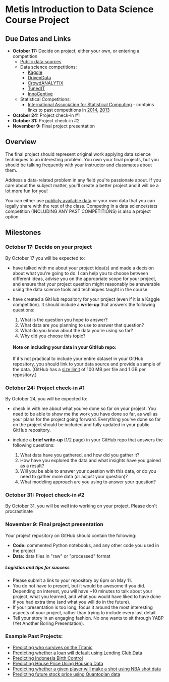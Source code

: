 # Metis Introduction to Data Science Course Project

## Due Dates and Links

* **October 17:** Decide on project, either your own, or entering a competition
    * [Public data sources](public_data.md)
    * Data science competitions: 
       * [Kaggle](http://www.kaggle.com/)
       * [DrivenData](http://www.drivendata.org/competitions/)
       * [CrowdANALYTIX](https://www.crowdanalytix.com/community)
       * [TunedIT](http://tunedit.org/challenges)
       * [InnoCentive](https://www.innocentive.com/ar/challenge/browse)
    * Statistical Competitions:
      * [International Association for Statistical Computing](http://www.iasc-isi.org/node/276) - contains links to past competitions in [2014](http://www.iasc-isi.org/node/227), [2013](http://www.iasc-isi.org/node/189)
* **October 24:** Project check-in #1
* **October 31:** Project check-in #2
* **November 9:** Final project presentation

## Overview
The final project should represent original work applying data science techniques to an interesting problem. You own your final projects, but you should be talking frequently with your instructor and classmates about them.

Address a data-related problem in any field you're passionate about. If you care about the subject matter, you'll create a better project and it will be a lot more fun for you!

You can either use [publicly available data](public_data.md) or your own data that you can legally share with the rest of the class. Competing in a data science/stats competition (INCLUDING ANY PAST COMPETITIONS) is also a project option.

## Milestones

### October 17: Decide on your project

By October 17 you will be expected to:
    
 * have talked with me about your project idea(s) and made a decision about what you're going to do. I can help you to choose between different ideas, advise you on the appropriate scope for your project, and ensure that your project question might reasonably be answerable using the data science tools and techniques taught in the course.
    
 * have created a GitHub repository for your project (even if it is a Kaggle competition). It should include a **write-up** that answers the following questions:

    1. What is the question you hope to answer?
    2. What data are you planning to use to answer that question?
    3. What do you know about the data you're using so far?
    4. Why did you choose this topic?

    #### Note on including your data in your GitHub repo:

    If it's not practical to include your entire dataset in your GitHub repository, you should link to your data source and provide a sample of the data. (GitHub has a [size limit](https://help.github.com/articles/what-is-my-disk-quota/) of 100 MB per file and 1 GB per repository.)

### October 24: Project check-in #1

By October 24, you will be expected to:

 * check in with me about what you've done so far on your project. You need to be able to show me the work you have done so far, as well as your plans for the project going forward. Everything you've done so far on the project should be included and fully updated in your public GitHub repository.

 * include a **brief write-up** (1/2 page) in your GitHub repo that answers the following questions:

    1. What data have you gathered, and how did you gather it?
    2. How have you explored the data and what insights have you gained as a result?
    3. Will you be able to answer your question with this data, or do you need to gather more data (or adjust your question)?
    4. What modeling approach are you using to answer your question?

### October 31: Project check-in #2

By October 31, you will be well into working on your project. Please don't procrastinate

### November 9: Final project presentation

Your project repository on GitHub should contain the following:

 * **Code:** commented Python notebooks, and any other code you used in the project
 * **Data:** data files in "raw" or "processed" format

##### Logistics and tips for success

 * Please submit a link to your repository by 6pm on May 11.
 * You do not have to present, but it would be awesome if you did. Depending on interest, you will have ~10 minutes to talk about your project, what you learned, and what you would have liked to have done if you had extra time (and what you will do in the future).
 * If your presentation is too long, focus it around the most interesting aspects of your project, rather than trying to include every last detail.
 * Tell your story in an engaging fashion. No one wants to sit through YABP (Yet Another Boring Presentation).

 ### Example Past Projects:

 * [Predicting who survives on the Titanic](https://github.com/myopiczeal/TitanicProj)
 * [Predicting whether a loan will default using Lending Club Data](https://github.com/nitin2016/Project-1---Lending-Club-)
 * [Predicting Indonesia Birth Control](https://github.com/rshap91/Birth_Control_Indonesia)
 * [Predicting House Price Using Housing Data](https://github.com/petergoldey/METIS-project)
 * [Predicting whether a given player will make a shot using NBA shot data](https://github.com/umang-sanghavi/data_science)
 * [Predicting future stock price using Quantopian data](https://github.com/inert/StockPricePredictor)